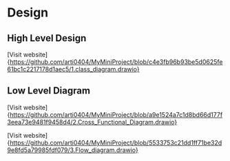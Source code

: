# Design

## High Level Design

 [Visit website]{https://github.com/arti0404/MyMiniProject/blob/c4e3fb96b93be5d0625fe61bc1c2217178d1aec5/1.class_diagram.drawio}

## Low Level Diagram
[Visit website]{https://github.com/arti0404/MyMiniProject/blob/a9e1524a7c1d8bd66d177f3eea73e9481f9458d4/2.Cross_Functional_Diagram.drawio}

[Visit website]{https://github.com/arti0404/MyMiniProject/blob/5533753c21dd1ff71be32d9e8fd5a79985fdf079/3.Flow_diagram.drawio}
